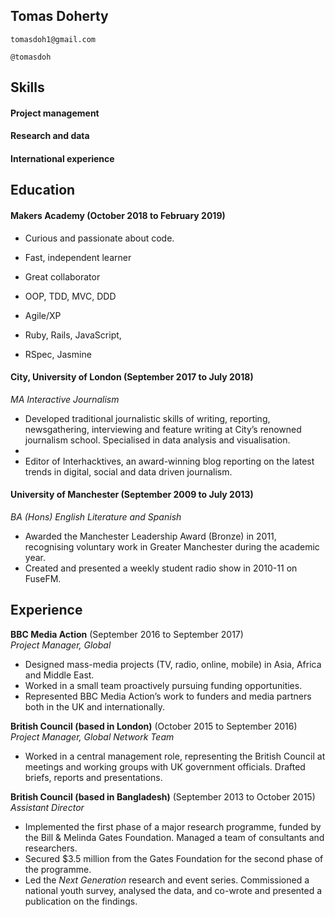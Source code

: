 ## Tomas Doherty
```
tomasdoh1@gmail.com
```
```
@tomasdoh
```

## Skills

#### Project management

#### Research and data

#### International experience 

## Education

#### Makers Academy (October 2018 to February 2019)

- Curious and passionate about code.
- Fast, independent learner 
- Great collaborator

- OOP, TDD, MVC, DDD
- Agile/XP
- Ruby, Rails, JavaScript,
- RSpec, Jasmine

#### City, University of London (September 2017 to July 2018)
*MA Interactive Journalism*
- Developed traditional journalistic skills of writing, reporting, newsgathering, interviewing and feature writing at City’s renowned journalism school. Specialised in data analysis and visualisation.
- 
- Editor of Interhacktives, an award-winning blog reporting on the latest trends in digital, social and data driven journalism.

#### University of Manchester (September 2009 to July 2013)
*BA (Hons) English Literature and Spanish*
- Awarded the Manchester Leadership Award (Bronze) in 2011, recognising voluntary work in Greater Manchester during the academic year. 
-	Created and presented a weekly student radio show in 2010-11 on FuseFM.

## Experience

**BBC Media Action** (September 2016 to September 2017)    
*Project Manager, Global* 
- Designed mass-media projects (TV, radio, online, mobile) in Asia, Africa and Middle East. 
- Worked in a small team proactively pursuing funding opportunities.
- Represented BBC Media Action’s work to funders and media partners both in the UK and internationally.

**British Council (based in London)** (October 2015 to September 2016)   
*Project Manager, Global Network Team*
- Worked in a central management role, representing the British Council at meetings and working groups with UK government officials. Drafted briefs, reports and presentations.

**British Council (based in Bangladesh)** (September 2013 to October 2015)   
*Assistant Director*
- Implemented the first phase of a major research programme, funded by the Bill & Melinda Gates Foundation. Managed a team of consultants and researchers.
- Secured $3.5 million from the Gates Foundation for the second phase of the programme.
- Led the *Next Generation* research and event series. Commissioned a national youth survey, analysed the data, and co-wrote and presented a publication on the findings.

